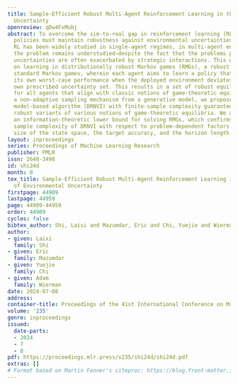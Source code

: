 ```yaml
---
title: Sample-Efficient Robust Multi-Agent Reinforcement Learning in the Face of Environmental
  Uncertainty
openreview: qDw4FxMubj
abstract: To overcome the sim-to-real gap in reinforcement learning (RL), learned
  policies must maintain robustness against environmental uncertainties. While robust
  RL has been widely studied in single-agent regimes, in multi-agent environments,
  the problem remains understudied—despite the fact that the problems posed by environmental
  uncertainties are often exacerbated by strategic interactions. This work focuses
  on learning in distributionally robust Markov games (RMGs), a robust variant of
  standard Markov games, wherein each agent aims to learn a policy that maximizes
  its own worst-case performance when the deployed environment deviates within its
  own prescribed uncertainty set. This results in a set of robust equilibrium strategies
  for all agents that align with classic notions of game-theoretic equilibria. Assuming
  a non-adaptive sampling mechanism from a generative model, we propose a sample-efficient
  model-based algorithm (DRNVI) with finite-sample complexity guarantees for learning
  robust variants of various notions of game-theoretic equilibria. We also establish
  an information-theoretic lower bound for solving RMGs, which confirms the near-optimal
  sample complexity of DRNVI with respect to problem-dependent factors such as the
  size of the state space, the target accuracy, and the horizon length.
layout: inproceedings
series: Proceedings of Machine Learning Research
publisher: PMLR
issn: 2640-3498
id: shi24d
month: 0
tex_title: Sample-Efficient Robust Multi-Agent Reinforcement Learning in the Face
  of Environmental Uncertainty
firstpage: 44909
lastpage: 44959
page: 44909-44959
order: 44909
cycles: false
bibtex_author: Shi, Laixi and Mazumdar, Eric and Chi, Yuejie and Wierman, Adam
author:
- given: Laixi
  family: Shi
- given: Eric
  family: Mazumdar
- given: Yuejie
  family: Chi
- given: Adam
  family: Wierman
date: 2024-07-08
address:
container-title: Proceedings of the 41st International Conference on Machine Learning
volume: '235'
genre: inproceedings
issued:
  date-parts:
  - 2024
  - 7
  - 8
pdf: https://proceedings.mlr.press/v235/shi24d/shi24d.pdf
extras: []
# Format based on Martin Fenner's citeproc: https://blog.front-matter.io/posts/citeproc-yaml-for-bibliographies/
---
```


